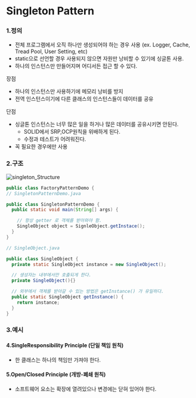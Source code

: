 # Singleton Pattern
### 1.정의
- 전체 프로그램에서 오직 하나만 생성되어야 하는 경우 사용 (ex. Logger, Cache, Tread Pool, User Setting, etc)
- static으로 선언할 경우 사용되지 않으면 자원만 낭비할 수 있기에 싱글톤 사용.
- 하나의 인스턴스만 만들어지며 어디서든 접근 할 수 있다.


장점<br>
- 하나의 인스턴스만 사용하기에 메모리 낭비를 방지
- 전역 인스턴스이기에 다른 클래스의 인스턴스들이 데이터를 공유

단점<br>
- 싱글톤 인스턴스는 너무 많은 일을 하거나 많은 데이터를 공유시키면 안된다.
    - SOLID에서 SRP,OCP원칙을 위배하게 된다.
    - 수정과 테스트가 어려워진다.
- 꼭 필요한 경우에만 사용

### 2.구조
![singleton_Structure](./img/singleton_structure.jpg)


~~~java
public class FactoryPatternDemo {
// SingletonPatternDemo.java

public class SingletonPatternDemo {
  public static void main(String[] args) {

    // 항상 getter 로 객체를 받아와야 함.
    SingleObject object = SignleObject.getInstace();
  }
}
~~~
~~~java
// SingleObject.java

public class SingleObject {
  private static SingleObject instance = new SingleObject();

  // 생성자는 내부에서만 호출되게 한다.
  private SingleObject(){}

  // 외부에서 객체를 받아갈 수 있는 방법은 getInstance() 가 유일하다.
  public static SingleObject getInstance() {
    return instance;
  }
}
~~~

### 3.예시


#### 4.SingleResponsibility Principle (단일 책임 원칙)
- 한 클래스는 하나의 책임만 가져야 한다.
#### 5.Open/Closed Principle (개방-폐쇄 원칙)
- 소프트웨어 요소는 확장에 열려있으나 변경에는 닫혀 있어야 한다.

